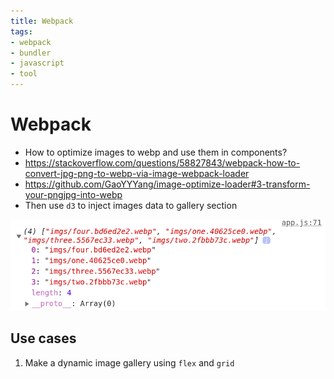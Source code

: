 ```yaml
---
title: Webpack
tags:
- webpack
- bundler
- javascript
- tool
---
```


# Webpack

<TagLinks />


* How to optimize images to webp and use them in components?
* https://stackoverflow.com/questions/58827843/webpack-how-to-convert-jpg-png-to-webp-via-image-webpack-loader
* https://github.com/GaoYYYang/image-optimize-loader#3-transform-your-pngjpg-into-webp
* Then use `d3` to inject images data to gallery section

![webpack compress images at runtime](../.vuepress/public/img/browser/webpack-png-2-webp.png)

## Use cases

1. Make a dynamic image gallery using `flex` and `grid`


<Footer />
